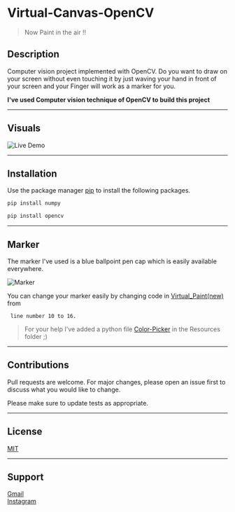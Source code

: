 # Virtual-Canvas-OpenCV
> Now Paint in the air !! 
## Description

Computer vision project implemented with OpenCV.
Do you want to draw on your screen without even touching it by just waving your hand in front of your screen and your Finger will work as a marker for you.

**I've used Computer vision technique of OpenCV to build this project**
***
## Visuals
![Live Demo](https://github.com/RaghavKaushal03/Virtual-Canvas-Opencv/blob/main/Resources/20201217_082624_515.jpg)
***
## Installation
Use the package manager [pip](https://pip.pypa.io/en/stable/) to install the following packages.
```bash
pip install numpy
```
```bash
pip install opencv
```
***
## Marker
The marker I've used is a blue ballpoint pen cap which is easily available everywhere.

![Marker](https://github.com/RaghavKaushal03/Virtual-Canvas-Opencv/blob/main/Resources/marker.jpg)

You can change your marker easily by changing code in [Virtual_Paint(new)](https://github.com/RaghavKaushal03/Virtual-Canvas-Opencv/blob/main/Virtual_Paint(new).py) from
```
 line number 10 to 16.
```
> For your help I've added a python file [Color-Picker](https://github.com/RaghavKaushal03/Virtual-Canvas-Opencv/blob/main/Resources/colorPicker.py) in the Resources folder ;)


***
## Contributions
Pull requests are welcome. For major changes, please open an issue first to discuss what you would like to change.

Please make sure to update tests as appropriate.
***
## License
[MIT](https://choosealicense.com/licenses/mit/)
***
## Support
[Gmail](kaushal.raghav13@gmail.com)  
[Instagram](https://www.instagram.com/raghavkaushal_/?hl=en)
